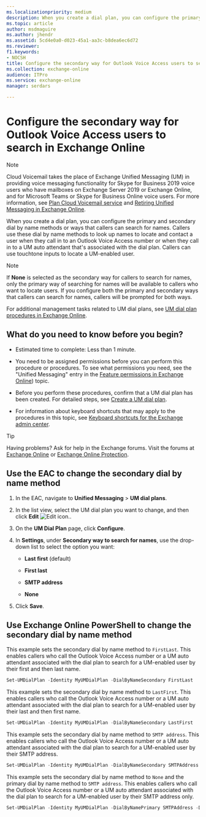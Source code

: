 ```yaml
---
ms.localizationpriority: medium
description: When you create a dial plan, you can configure the primary and secondary dial by name methods or ways that callers can search for names. Callers use these dial by name methods to look up names to locate and contact a user when they call in to an Outlook Voice Access number or when they call in to a UM auto attendant that's associated with the dial plan. Callers can use touchtone inputs to locate a UM-enabled user.
ms.topic: article
author: msdmaguire
ms.author: jhendr
ms.assetid: 5cd4e0a0-d023-45a1-aa3c-b8dea6ec6d72
ms.reviewer: 
f1.keywords:
- NOCSH
title: Configure the secondary way for Outlook Voice Access users to search in Exchange Online
ms.collection: exchange-online
audience: ITPro
ms.service: exchange-online
manager: serdars

---
```


# Configure the secondary way for Outlook Voice Access users to search in Exchange Online

> [!NOTE]
> Cloud Voicemail takes the place of Exchange Unified Messaging (UM) in providing voice messaging functionality for Skype for Business 2019 voice users who have mailboxes on Exchange Server 2019 or Exchange Online, and for Microsoft Teams or Skype for Business Online voice users. For more information, see [Plan Cloud Voicemail service](/skypeforbusiness/hybrid/plan-cloud-voicemail) and [Retiring Unified Messaging in Exchange Online](https://techcommunity.microsoft.com/t5/Exchange-Team-Blog/Retiring-Unified-Messaging-in-Exchange-Online/ba-p/608991).

When you create a dial plan, you can configure the primary and secondary dial by name methods or ways that callers can search for names. Callers use these dial by name methods to look up names to locate and contact a user when they call in to an Outlook Voice Access number or when they call in to a UM auto attendant that's associated with the dial plan. Callers can use touchtone inputs to locate a UM-enabled user.

> [!NOTE]
> If **None** is selected as the secondary way for callers to search for names, only the primary way of searching for names will be available to callers who want to locate users. If you configure both the primary and secondary ways that callers can search for names, callers will be prompted for both ways.

For additional management tasks related to UM dial plans, see  [UM dial plan procedures in Exchange Online](../connect-voice-mail-system/um-dial-plan-procedures.md).

## What do you need to know before you begin?

- Estimated time to complete: Less than 1 minute.

- You need to be assigned permissions before you can perform this procedure or procedures. To see what permissions you need, see the "Unified Messaging" entry in the [Feature permissions in Exchange Online](../../permissions-exo/feature-permissions.md)) topic.

- Before you perform these procedures, confirm that a UM dial plan has been created. For detailed steps, see [Create a UM dial plan](../../voice-mail-unified-messaging/connect-voice-mail-system/create-um-dial-plan.md).

- For information about keyboard shortcuts that may apply to the procedures in this topic, see [Keyboard shortcuts for the Exchange admin center](../../accessibility/keyboard-shortcuts-in-admin-center.md).

> [!TIP]
> Having problems? Ask for help in the Exchange forums. Visit the forums at [Exchange Online](https://social.technet.microsoft.com/forums/msonline/home?forum=onlineservicesexchange) or [Exchange Online Protection](https://social.technet.microsoft.com/forums/forefront/home?forum=FOPE).

## Use the EAC to change the secondary dial by name method

1. In the EAC, navigate to **Unified Messaging** \> **UM dial plans**.

2. In the list view, select the UM dial plan you want to change, and then click **Edit** ![Edit icon.](../../media/ITPro_EAC_EditIcon.gif).

3. On the **UM Dial Plan** page, click **Configure**.

4. In **Settings**, under **Secondary way to search for names**, use the drop-down list to select the option you want:

   - **Last first** (default)

   - **First last**

   - **SMTP address**

   - **None**

5. Click **Save**.

## Use Exchange Online PowerShell to change the secondary dial by name method

This example sets the secondary dial by name method to `FirstLast`. This enables callers who call the Outlook Voice Access number or a UM auto attendant associated with the dial plan to search for a UM-enabled user by their first and then last name.

```PowerShell
Set-UMDialPlan -Identity MyUMDialPlan -DialByNameSecondary FirstLast
```

This example sets the secondary dial by name method to `LastFirst`. This enables callers who call the Outlook Voice Access number or a UM auto attendant associated with the dial plan to search for a UM-enabled user by their last and then first name.

```PowerShell
Set-UMDialPlan -Identity MyUMDialPlan -DialByNameSecondary LastFirst
```

This example sets the secondary dial by name method to `SMTP address`. This enables callers who call the Outlook Voice Access number or a UM auto attendant associated with the dial plan to search for a UM-enabled user by their SMTP address.

```PowerShell
Set-UMDialPlan -Identity MyUMDialPlan -DialByNameSecondary SMTPAddress
```

This example sets the secondary dial by name method to `None` and the primary dial by name method to `SMTP address`. This enables callers who call the Outlook Voice Access number or a UM auto attendant associated with the dial plan to search for a UM-enabled user by their SMTP address only.

```PowerShell
Set-UMDialPlan -Identity MyUMDialPlan -DialByNamePrimary SMTPAddress -DialByNameSecondary None
```
